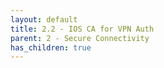 ```yaml
---
layout: default
title: 2.2 - IOS CA for VPN Auth
parent: 2 - Secure Connectivity
has_children: true
---
```

